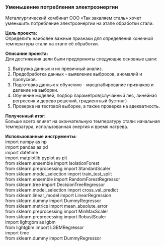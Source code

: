 ### Уменьшение потребления электроэнергии  

Металлургический комбинат ООО «Так закаляем сталь» хочет уменьшить потребление электроэнергии на этапе обработки стали.  

**Цель проекта:**  
Определить наиболее важные признаки для определения конечной температуры стали на этапе её обработки.

**Описание проекта:**  
Для достижения цели были предприняты следующие основные шаги:  
1. Выгрузка данных и их превичный анализ.
2. Предобработка данных - выявление выбросов, аномалий и пропусков.  
3. Подготовка данных к обучению - масштабирование признаков и деление на выборки.
4. Обучение моделей, подбор параметров(случайный лес, линейная регрессия и дерево решений, градиентный бустинг)
5. Проверка на тестовой выборке, а также проверка на адекватность.

**Полученный итог:**  
Больше всего влияет на окончательную температуру стали: начальная температура, использованная энергия и время нагрева.  

**Использованные инструменты:**    
import numpy as np  
import pandas as pd  
import datetime  
import matplotlib.pyplot as plt  
from sklearn.ensemble import IsolationForest  
from sklearn.preprocessing import StandardScaler  
from sklearn.model_selection import train_test_split  
from sklearn.ensemble import RandomForestRegressor  
from sklearn.tree import DecisionTreeRegressor  
from sklearn.model_selection import cross_val_predict  
from sklearn.linear_model import LinearRegression  
from sklearn.dummy import DummyRegressor  
from sklearn.metrics import mean_absolute_error  
from sklearn.preprocessing import MinMaxScaler  
from sklearn.preprocessing import RobustScaler  
import lightgbm as lgbm  
from lightgbm import LGBMRegressor  
import time  
from sklearn.dummy import DummyRegressor  
